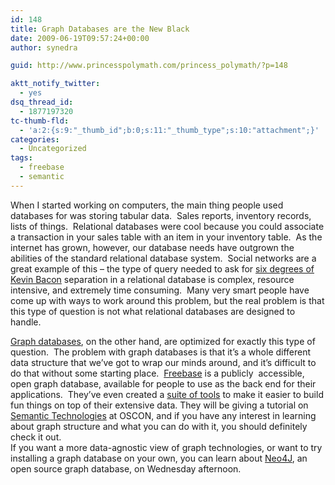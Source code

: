 ```yaml
---
id: 148
title: Graph Databases are the New Black
date: 2009-06-19T09:57:24+00:00
author: synedra

guid: http://www.princesspolymath.com/princess_polymath/?p=148

aktt_notify_twitter:
  - yes
dsq_thread_id:
  - 1877197320
tc-thumb-fld:
  - 'a:2:{s:9:"_thumb_id";b:0;s:11:"_thumb_type";s:10:"attachment";}'
categories:
  - Uncategorized
tags:
  - freebase
  - semantic
---
```

When I started working on computers, the main thing people used databases for was storing tabular data. &nbsp;Sales reports, inventory records, lists of things. &nbsp;Relational databases were cool because you could associate a transaction in your sales table with an item in your inventory table. &nbsp;As the internet has grown, however, our database needs have outgrown the abilities of the standard relational database system. &nbsp;Social networks are a great example of this &#8211; the type of query needed to ask for [six degrees of Kevin Bacon](http://en.wikipedia.org/wiki/Six_Degrees_of_Kevin_Bacon) separation in a relational database is complex, resource intensive, and extremely time consuming. &nbsp;Many very smart people have come up with ways to work around this problem, but the real problem is that this type of question is not what relational databases are designed to handle. 

<div>
</div>

<div>
  <a href="http://en.wikipedia.org/wiki/Graph_(data_structure)">Graph databases</a>, on the other hand, are optimized for exactly this type of question. &nbsp;The problem with graph databases is that it&#8217;s a whole different data structure that we&#8217;ve got to wrap our minds around, and it&#8217;s difficult to do that without some starting place. &nbsp;<a href="http://www.freebase.com">Freebase</a> is a publicly &nbsp;accessible, open graph database, available for people to use as the back end for their applications. &nbsp;They&#8217;ve even created a <a href="http://www.freebase.com/make">suite of tools</a> to make it easier to build fun things on top of their extensive data. They will be giving a tutorial on <a href="http://en.oreilly.com/oscon2009/public/schedule/detail/8225">Semantic Technologies</a> at OSCON, and if you have any interest in learning about graph structure and what you can do with it, you should definitely check it out.
</div>

<div>
</div>

<div>
  If you want a more data-agnostic view of graph technologies, or want to try installing a graph database on your own, you can learn about <a href="http://en.oreilly.com/oscon2009/public/schedule/detail/8364">Neo4J</a>, an open source graph database, on Wednesday afternoon.
</div>
